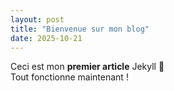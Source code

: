 ```yaml
---
layout: post
title: "Bienvenue sur mon blog"
date: 2025-10-21
---
```


Ceci est mon **premier article** Jekyll 🎉  
Tout fonctionne maintenant !
